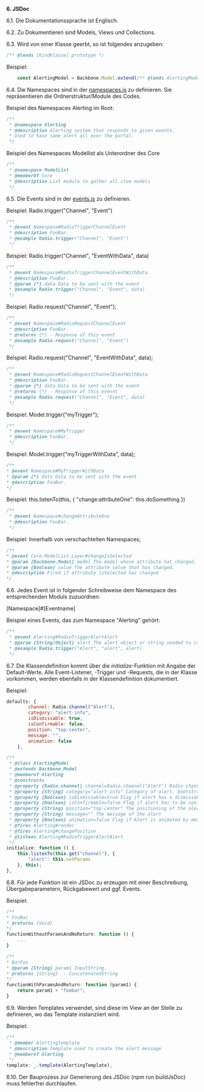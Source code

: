 **6. JSDoc**

6.1. Die Dokumentationssprache ist Englisch.

6.2. Zu Dokumentieren sind Models, Views und Collections.

6.3. Wird von einer Klasse geerbt, so ist folgendes anzugeben:
```javascript
/** @lends [Kindklasse].prototype */
```

Beispiel:
```javascript
    const AlertingModel = Backbone.Model.extend(/** @lends AlertingModel.prototype */{
```

6.4. Die Namespaces sind in der [namespaces.js](../../devtools/jsdoc/namespaces.js) zu definieren. Sie repräsentieren die Ordnerstruktur/Module des Codes.

Beispiel des Namespaces Alerting im Root:
```javascript
/**
 * @namespace Alerting
 * @description Alerting system that responds to given events.
 * Used to have same alert all over the portal.
 */
```

Beispiel des Namespaces Modellist als Unterordner des Core
```javascript
/**
 * @namespace ModelList
 * @memberOf Core
 * @description List module to gather all item models
 */
```


6.5. Die Events sind in der [events.js](../../devtools/jsdoc/events.js) zu definieren.

Beispiel: Radio.trigger("Channel", "Event")
```javascript
/**
 * @event Namespace#RadioTriggerChannelEvent
 * @description FooBar.
 * @example Radio.trigger("Channel", "Event")
 */
```

Beispiel: Radio.trigger("Channel", "EventWithData", data)
```javascript
/**
 * @event Namespace#RadioTriggerChannelEventWithData
 * @description FooBar.
 * @param {*} data Data to be sent with the event
 * @example Radio.trigger("Channel", "Event", data)
 */
```

Beispiel: Radio.request("Channel", "Event");
```javascript
/**
 * @event Namespace#RadioRequestChannelEvent
 * @description FooBar.
 * @returns {*} - Response of this event
 * @example Radio.request("Channel", "Event")
 */
```

Beispiel: Radio.request("Channel", "EventWithData", data);
```javascript
/**
 * @event Namespace#RadioRequestChannelEventWithData
 * @description FooBar.
 * @param {*} data Data to be sent with the event
 * @returns {*} - Response of this evennt
 * @example Radio.request("Channel", "Event", data)
 */
```

Beispiel: Model.trigger("myTrigger");
```javascript
/**
 * @event Namespace#MyTrigger
 * @description FooBar.
 */
 ```

 Beispiel: Model.trigger("myTriggerWithData", data);
 ```javascript
/**
 * @event Namespace#MyTriggerWithData
 * @param {*} data Data to be sent with the event
 * @description FooBar.
 */
```

Beispiel: this.listenTo(this, {
    "change:attributeOne": this.doSomething
})
```javascript
/**
 * @event Namespace#changeAttributeOne
 * @description FooBar.
 */
```

Beispiel: Innerhalb von verschachtelten Namespaces;
 ```javascript
/**
 * @event Core.ModelList.Layer#changeIsSelected
 * @param {Backbone.Model} model The model whose attribute hat changed.
 * @param {Boolean} value The attribute value that has changed.
 * @description Fired if attribute isSelected has changed
 */
```

6.6. Jedes Event ist in folgender Schreibweise dem Namespace des entsprechenden Moduls zuzuordnen:

[Namespace]#[Eventname]

Beispiel eines Events, das zum Namespace "Alerting" gehört:
```js
/**
 * @event Alerting#RadioTriggerAlertAlert
 * @param {String/Object} alert The alert object or string needed to create the alert.
 * @example Radio.trigger("Alert", "alert", alert)
 */
```


6.7. Die Klassendefinition kommt über die *initialize*-Funktion mit Angabe der Default-Werte. Alle Event-Listener, -Trigger und -Requests, die in der Klasse vorkommen, werden ebenfalls in der Klassendefinition dokumentiert.

Beispiel:

```javascript
defaults: {
        channel: Radio.channel("Alert"),
        category: "alert-info",
        isDismissable: true,
        isConfirmable: false,
        position: "top-center",
        message: "",
        animation: false
    },

/**
 * @class AlertingModel
 * @extends Backbone.Model
 * @memberof Alerting
 * @constructs
 * @property {Radio.channel} channel=Radio.channel("Alert") Radio channel for communication
 * @property {String} category="alert-info" Category of alert. bootstrap css class
 * @property {Boolean} isDismissable=true Flag if alert has a dismissable button
 * @property {Boolean} isConfirmable=false Flag if alert has to be confirmed to close
 * @property {String} position="top-center" The positioning of the alert. Possible values "top-center", "center-center"
 * @property {String} message="" The message of the alert
 * @property {Boolean} animation=false Flag if Alert is animated by means of fading out
 * @fires Alerting#render
 * @fires Alerting#changePosition
 * @listens Alerting#RadioTriggerAlertAlert
 */
initialize: function () {
    this.listenTo(this.get("channel"), {
        "alert": this.setParams
    }, this);
},
```

6.8. Für jede Funktion ist ein JSDoc zu erzeugen mit einer Beschreibung, Übergabeparametern, Rückgabewert und ggf. Events.

Beispiel:

```javascript
/**
* FooBar
* @returns {Void}
*/
functionWithoutParamsAndNoReturn: function () {
    ...
}
```

```javascript
/**
* BarFoo
* @param {String} param1 InputString.
* @returns {String}  - ConcatenatedString
*/
functionWithParamsAndReturn: function (param1) {
    return param1 + "foobar";
}
```

6.9. Werden Templates verwendet, sind diese im View an der Stelle zu definieren, wo das Template instanziiert wird.

Beispiel:
```javascript
/**
 * @member AlertingTemplate
 * @description Template used to create the alert message
 * @memberof Alerting
 */
template: _.template(AlertingTemplate),
```

6.10. Der Bauprozess zur Generierung des JSDoc (npm run buildJsDoc) muss fehlerfrei durchlaufen.
